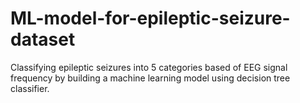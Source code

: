 # ML-model-for-epileptic-seizure-dataset
Classifying epileptic seizures into 5 categories based of EEG signal frequency by building a machine learning model using decision tree classifier.

